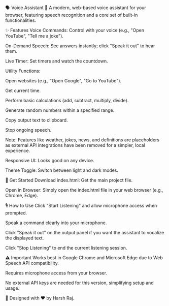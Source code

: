 🗣️ Voice Assistant 🤖
A modern, web-based voice assistant for your browser, featuring speech recognition and a core set of built-in functionalities.

✨ Features
Voice Commands: Control with your voice (e.g., "Open YouTube", "Tell me a joke").

On-Demand Speech: See answers instantly; click "Speak it out" to hear them.

Live Timer: Set timers and watch the countdown.

Utility Functions:

Open websites (e.g., "Open Google", "Go to YouTube").

Get current time.

Perform basic calculations (add, subtract, multiply, divide).

Generate random numbers within a specified range.

Copy output text to clipboard.

Stop ongoing speech.

Note: Features like weather, jokes, news, and definitions are placeholders as external API integrations have been removed for a simpler, local experience.

Responsive UI: Looks good on any device.

Theme Toggle: Switch between light and dark modes.

🚀 Get Started
Download index.html: Get the main project file.

Open in Browser: Simply open the index.html file in your web browser (e.g., Chrome, Edge).

🎙️ How to Use
Click "Start Listening" and allow microphone access when prompted.

Speak a command clearly into your microphone.

Click "Speak it out" on the output panel if you want the assistant to vocalize the displayed text.

Click "Stop Listening" to end the current listening session.

⚠️ Important
Works best in Google Chrome and Microsoft Edge due to Web Speech API compatibility.

Requires microphone access from your browser.

No external API keys are needed for this version, simplifying setup and usage.

💖 Designed with ❤️ by Harsh Raj.
